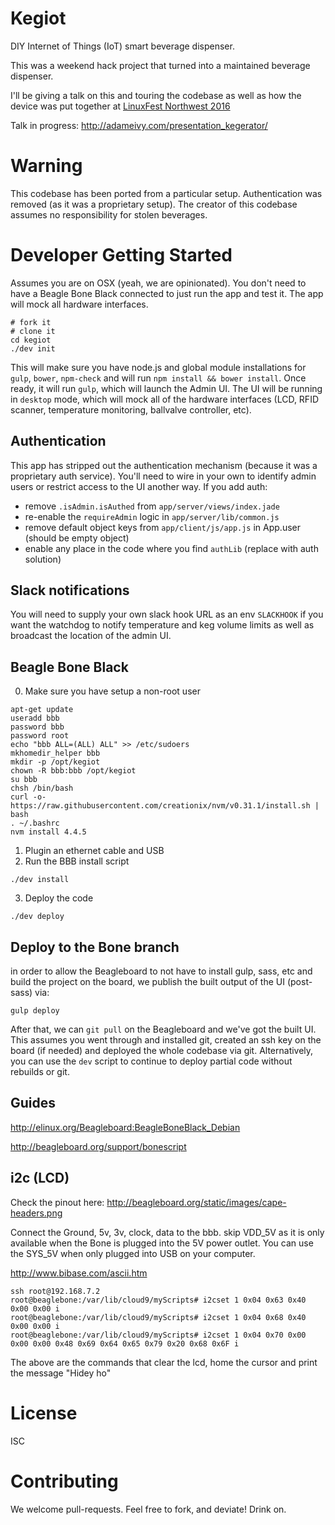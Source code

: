 Kegiot
=======
DIY Internet of Things (IoT) smart beverage dispenser.

This was a weekend hack project that turned into a maintained beverage dispenser.

I'll be giving a talk on this and touring the codebase as well as how the device was put together at [LinuxFest Northwest 2016](https://www.linuxfestnorthwest.org/2016)

Talk in progress: http://adameivy.com/presentation_kegerator/


# Warning
This codebase has been ported from a particular setup. Authentication was removed (as it was a proprietary setup).
The creator of this codebase assumes no responsibility for stolen beverages.


# Developer Getting Started
Assumes you are on OSX (yeah, we are opinionated).
You don't need to have a Beagle Bone Black connected to just run the app and test it. The app will mock all hardware interfaces.

```
# fork it
# clone it
cd kegiot
./dev init
```

This will make sure you have node.js and global module installations for `gulp`, `bower`, `npm-check` and will run `npm install && bower install`. Once ready, it will run `gulp`, which will launch the Admin UI. The UI will be running in `desktop` mode, which will mock all of the hardware interfaces (LCD, RFID scanner, temperature monitoring, ballvalve controller, etc).


## Authentication
This app has stripped out the authentication mechanism (because it was a proprietary auth service). You'll need to wire in your own to identify admin users or restrict access to the UI another way.
If you add auth:
* remove `.isAdmin.isAuthed` from `app/server/views/index.jade`
* re-enable the `requireAdmin` logic in `app/server/lib/common.js`
* remove default object keys from `app/client/js/app.js` in App.user (should be empty object)
* enable any place in the code where you find `authLib` (replace with auth solution)

## Slack notifications
You will need to supply your own slack hook URL as an env `SLACKHOOK` if you want the watchdog to notify temperature and keg volume limits as well as broadcast the location of the admin UI.

## Beagle Bone Black

0. Make sure you have setup a non-root user
```
apt-get update
useradd bbb
password bbb
password root
echo "bbb ALL=(ALL) ALL" >> /etc/sudoers
mkhomedir_helper bbb
mkdir -p /opt/kegiot
chown -R bbb:bbb /opt/kegiot
su bbb
chsh /bin/bash
curl -o- https://raw.githubusercontent.com/creationix/nvm/v0.31.1/install.sh | bash
. ~/.bashrc
nvm install 4.4.5
```
1. Plugin an ethernet cable and USB
2. Run the BBB install script
```
./dev install
```
3. Deploy the code
```
./dev deploy
```

## Deploy to the Bone branch
in order to allow the Beagleboard to not have to install gulp, sass, etc and build the project on the board, we publish the built output of the UI (post-sass) via:
```
gulp deploy
```
After that, we can `git pull` on the Beagleboard and we've got the built UI.
This assumes you went through and installed git, created an ssh key on the board (if needed) and deployed the whole codebase via git.
Alternatively, you can use the `dev` script to continue to deploy partial code without rebuilds or git.

## Guides
http://elinux.org/Beagleboard:BeagleBoneBlack_Debian

http://beagleboard.org/support/bonescript

## i2c (LCD)

Check the pinout here: http://beagleboard.org/static/images/cape-headers.png

Connect the Ground, 5v, 3v, clock, data to the bbb.
skip VDD_5V as it is only available when the Bone is plugged into the 5V power outlet. You can use the SYS_5V when only plugged into USB on your computer.

http://www.bibase.com/ascii.htm

```
ssh root@192.168.7.2
root@beaglebone:/var/lib/cloud9/myScripts# i2cset 1 0x04 0x63 0x40 0x00 0x00 i
root@beaglebone:/var/lib/cloud9/myScripts# i2cset 1 0x04 0x68 0x40 0x00 0x00 i
root@beaglebone:/var/lib/cloud9/myScripts# i2cset 1 0x04 0x70 0x00 0x00 0x00 0x48 0x69 0x64 0x65 0x79 0x20 0x68 0x6F i
```

The above are the commands that clear the lcd, home the cursor and print the message "Hidey ho"

# License
ISC

# Contributing
We welcome pull-requests. Feel free to fork, and deviate! Drink on.
